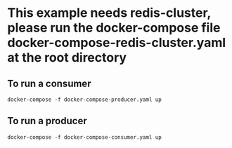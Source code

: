 # This example needs redis-cluster, please run the docker-compose file docker-compose-redis-cluster.yaml at the root directory

## To run a consumer
```
docker-compose -f docker-compose-producer.yaml up
```

## To run a producer
```
docker-compose -f docker-compose-consumer.yaml up
```
